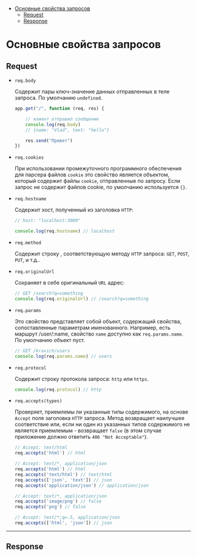- [Основные свойства запросов](#основные-свойства-запросов)
  - [Request](#request)
  - [Response](#response)

# Основные свойства запросов

## Request 

* `req.body`
  
   Содержит пары ключ-значение данных отправленных в теле запроса. По умолчанию `undefined`.

    ```javascript
    app.get("/", function (req, res) {

        // клиент отправил сообщение
        console.log(req.body) 
        // {name: "Vlad", text: "hello"}

        res.send("Привет")
    })
    ```

* `req.cookies`

    При использовании промежуточного программного обеспечения для парсера файлов `cookie` это свойство является объектом, который содержит файлы `cookie`, отправленные по запросу. Если запрос не содержит файлов cookie, по умолчанию используется `{}`.
  
* `req.hostname` 

    Содержит хост, полученный из заголовка `HTTP`:

    ```javascript
    // host: "localhost:3000"

    console.log(req.hostname) // localhost
    ```

* `req.method`

    Содержит строку , соответствующую методу `HTTP` запроса: `GET`, `POST`, `PUT`, и т.д..

* `req.originalUrl` 

    Сохраняет в себе оригинальный `URL` адрес:

    ```javascript
    // GET /search?q=something
    console.log(req.originalUrl) // /search?q=something
    ```

* `req.params`

    Это свойство представляет собой объект, содержащий свойства, сопоставленные параметрам именованного. Например, есть маршрут /user/:name, свойство `name` доступно как `req.params.name`. По умолчанию объект пуст.

    ```javascript
    // GET /kravich/users
    console.log(req.params.name) // users
    ```

* `req.protocol`

    Содержит строку протокола запроса: `http` или `https`.

    ```javascript
    console.log(req.protocol) // http
    ```

* `req.accepts(types)`

    Проверяет, приемлемы ли указанные типы содержимого, на основе `Accept` поля заголовка `HTTP` запроса. Метод возвращает наилучшее соответствие или, если ни один из указанных типов содержимого не является приемлемым - возвращает `false` (в этом случае приложение должно ответить `406 "Not Acceptable"`).

    ```javascript
    // Accept: text/html
    req.accepts('html') // html

    // Accept: text/*, application/json
    req.accepts('html') // html
    req.accepts('text/html') // text/html
    req.accepts(['json', 'text']) // json
    req.accepts('application/json') // application/json

    // Accept: text/*, application/json
    req.accepts('image/png') // false
    req.accepts('png') // false

    // Accept: text/*;q=.5, application/json
    req.accepts(['html', 'json']) // json
    ```
***

## Response

